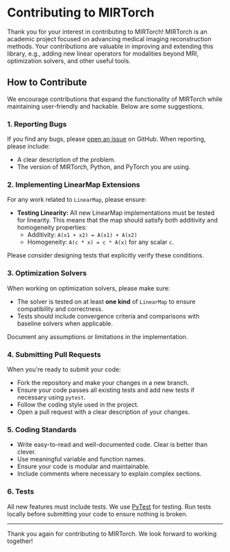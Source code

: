 # Contributing to MIRTorch

Thank you for your interest in contributing to MIRTorch! MIRTorch is an academic project focused on advancing medical imaging reconstruction methods. Your contributions are valuable in improving and extending this library, e.g., adding new linear operators for modalities beyond MRI, optimization solvers, and other useful tools.

## How to Contribute

We encourage contributions that expand the functionality of MIRTorch while maintaining user-friendly and hackable. Below are some suggestions.

### 1. Reporting Bugs

If you find any bugs, please [open an issue](https://github.com/guanhuaw/MIRTorch/issues) on GitHub. When reporting, please include:
- A clear description of the problem.
- The version of MIRTorch, Python, and PyTorch you are using.

### 2. Implementing LinearMap Extensions

For any work related to `LinearMap`, please ensure:
- **Testing Linearity:** All new LinearMap implementations must be tested for linearity. This means that the map should satisfy both additivity and homogeneity properties:
  - Additivity: `A(x1 + x2) = A(x1) + A(x2)`
  - Homogeneity: `A(c * x) = c * A(x)` for any scalar `c`.

Please consider designing tests that explicitly verify these conditions.

### 3. Optimization Solvers

When working on optimization solvers, please make sure:
- The solver is tested on at least **one kind** of `LinearMap` to ensure compatibility and correctness.
- Tests should include convergence criteria and comparisons with baseline solvers when applicable.

Document any assumptions or limitations in the implementation.

### 4. Submitting Pull Requests

When you're ready to submit your code:
- Fork the repository and make your changes in a new branch.
- Ensure your code passes all existing tests and add new tests if necessary using `pytest`.
- Follow the coding style used in the project.
- Open a pull request with a clear description of your changes.

### 5. Coding Standards

- Write easy-to-read and well-documented code. Clear is better than clever.
- Use meaningful variable and function names.
- Ensure your code is modular and maintainable.
- Include comments where necessary to explain complex sections.

### 6. Tests

All new features must include tests. We use [PyTest](https://pytest.org) for testing. Run tests locally before submitting your code to ensure nothing is broken.

---

Thank you again for contributing to MIRTorch. We look forward to working together!
